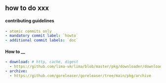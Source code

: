 ## how to do xxx

#### contributing guidelines
```yaml
- atomic commits only
- mandatory commit label: `howto`
- additional commit labels: `doc`
```

#### How to __
```yaml
- download: # http, cache, digest
  - https://github.com/lima-vm/lima/blob/master/pkg/downloader/downloader.go
- archive:
  - https://github.com/goreleaser/goreleaser/tree/main/pkg/archive
```
